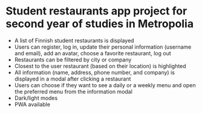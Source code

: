 # Student restaurants app project for second year of studies in Metropolia
- A list of Finnish student restaurants is displayed
- Users can register, log in, update their personal information (username and email), add an avatar, choose a favorite restaurant, log out
- Restaurants can be filtered by city or company
- Closest to the user restaurant (based on their location) is highlighted
- All information (name, address, phone number, and company) is displayed in a modal after clicking a restaurant
- Users can choose if they want to see a daily or a weekly menu and open the preferred menu from the information modal
- Dark/light modes
- PWA available

